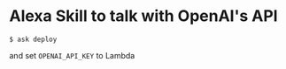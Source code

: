 Alexa Skill to talk with OpenAI's API
=========================================

```console
$ ask deploy
```

and set `OPENAI_API_KEY` to Lambda
